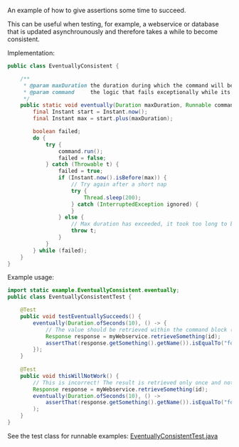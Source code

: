 An example of how to give assertions some time to succeed.

This can be useful when testing, for example, a webservice or database that is updated asynchrounously and therefore takes a while to become consistent.

Implementation:
```java
public class EventuallyConsistent {

    /**
     * @param maxDuration the duration during which the command will be retried after it fails exceptionally
     * @param command     the logic that fails exceptionally while its assertions are not successful
     */
    public static void eventually(Duration maxDuration, Runnable command) {
        final Instant start = Instant.now();
        final Instant max = start.plus(maxDuration);

        boolean failed;
        do {
            try {
                command.run();
                failed = false;
            } catch (Throwable t) {
                failed = true;
                if (Instant.now().isBefore(max)) {
                    // Try again after a short nap
                    try {
                        Thread.sleep(200);
                    } catch (InterruptedException ignored) {
                    }
                } else {
                    // Max duration has exceeded, it took too long to become consistent
                    throw t;
                }
            }
        } while (failed);
    }
}
```
Example usage:
```java
import static example.EventuallyConsistent.eventually;
public class EventuallyConsistentTest {

    @Test
    public void testEventuallySucceeds() {
        eventually(Duration.ofSeconds(10), () -> {
            // The value should be retrieved within the command block (not outside otherwise it will not be retried)
            Response response = myWebservice.retrieveSomething(id);
            assertThat(response.getSomething().getName()).isEqualTo("foo");
        });
    }
    
    @Test
    public void thisWillNotWork() {
        // This is incorrect! The result is retrieved only once and not retried to become consistent.
        Response response = myWebservice.retrieveSomething(id);
        eventually(Duration.ofSeconds(10), () ->
            assertThat(response.getSomething().getName()).isEqualTo("foo")
        );
    }
}
```
See the test class for runnable examples: [EventuallyConsistentTest.java](src/test/java/example/EventuallyConsistentTest.java)

